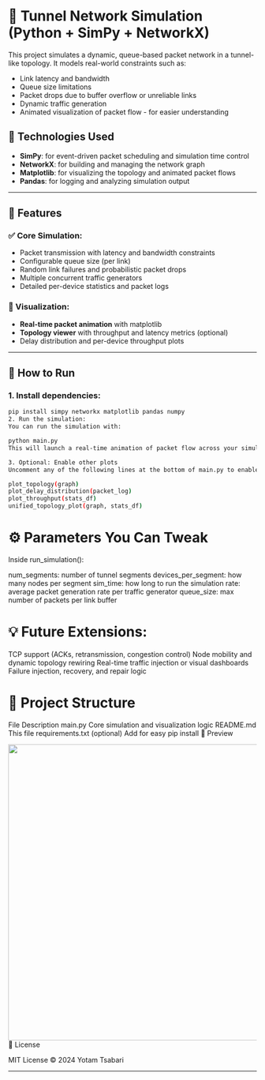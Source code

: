 # 🔄 Tunnel Network Simulation (Python + SimPy + NetworkX)

This project simulates a dynamic, queue-based packet network in a tunnel-like topology. It models real-world constraints such as:
- Link latency and bandwidth
- Queue size limitations
- Packet drops due to buffer overflow or unreliable links
- Dynamic traffic generation
- Animated visualization of packet flow - for easier understanding

## 🧠 Technologies Used
- **SimPy**: for event-driven packet scheduling and simulation time control
- **NetworkX**: for building and managing the network graph
- **Matplotlib**: for visualizing the topology and animated packet flows
- **Pandas**: for logging and analyzing simulation output

---

## 🚀 Features

### ✅ Core Simulation:
- Packet transmission with latency and bandwidth constraints
- Configurable queue size (per link)
- Random link failures and probabilistic packet drops
- Multiple concurrent traffic generators
- Detailed per-device statistics and packet logs

### 🎥 Visualization:
- **Real-time packet animation** with matplotlib
- **Topology viewer** with throughput and latency metrics (optional)
- Delay distribution and per-device throughput plots

---

## 🧪 How to Run

### 1. Install dependencies:
```bash
pip install simpy networkx matplotlib pandas numpy
2. Run the simulation:
You can run the simulation with:

python main.py
This will launch a real-time animation of packet flow across your simulated tunnel network.

3. Optional: Enable other plots
Uncomment any of the following lines at the bottom of main.py to enable static visualizations:

plot_topology(graph)
plot_delay_distribution(packet_log)
plot_throughput(stats_df)
unified_topology_plot(graph, stats_df)
```
# ⚙️ **Parameters You Can Tweak**

Inside run_simulation():

num_segments: number of tunnel segments
devices_per_segment: how many nodes per segment
sim_time: how long to run the simulation
rate: average packet generation rate per traffic generator
queue_size: max number of packets per link buffer

# 💡 Future Extensions:
TCP support (ACKs, retransmission, congestion control)
Node mobility and dynamic topology rewiring
Real-time traffic injection or visual dashboards
Failure injection, recovery, and repair logic

# 📁 Project Structure

File	Description
main.py	Core simulation and visualization logic
README.md	This file
requirements.txt (optional)	Add for easy pip install
📸 Preview

<img src="https://user-images.githubusercontent.com/example/tunnel-sim-preview.gif" width="600"/>
📄 License

MIT License © 2024 Yotam Tsabari

---
